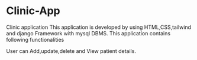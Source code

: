 # Clinic-App
Clinic application This application is developed by using HTML,CSS,tailwind and django Framework with mysql DBMS.
This application contains following functionalities

User can Add,update,delete and View patient details.
